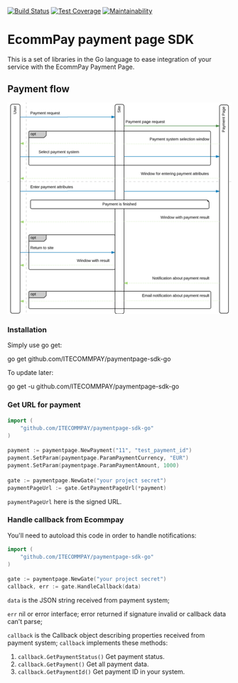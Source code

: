 [![Build Status](https://travis-ci.org/ITECOMMPAY/paymentpage-sdk-go.svg?branch=master)](https://travis-ci.org/ITECOMMPAY/paymentpage-sdk-go.svg)
[![Test Coverage](https://api.codeclimate.com/v1/badges/d2273c0e2df6cf669a21/test_coverage)](https://codeclimate.com/github/ITECOMMPAY/paymentpage-sdk-go/test_coverage)
[![Maintainability](https://api.codeclimate.com/v1/badges/d2273c0e2df6cf669a21/maintainability)](https://codeclimate.com/github/ITECOMMPAY/paymentpage-sdk-go/maintainability)

# EcommPay payment page SDK

This is a set of libraries in the Go language to ease integration of your service
with the EcommPay Payment Page.

## Payment flow

![Payment flow](https://raw.githubusercontent.com/ITECOMMPAY/paymentpage-sdk-go/master/flow.png)

### Installation

Simply use go get:

go get github.com/ITECOMMPAY/paymentpage-sdk-go

To update later:

go get -u github.com/ITECOMMPAY/paymentpage-sdk-go
### Get URL for payment

```go
import (
	"github.com/ITECOMMPAY/paymentpage-sdk-go"
)

payment := paymentpage.NewPayment("11", "test_payment_id")
payment.SetParam(paymentpage.ParamPaymentCurrency, "EUR")
payment.SetParam(paymentpage.ParamPaymentAmount, 1000)

gate := paymentpage.NewGate("your project secret")
paymentPageUrl := gate.GetPaymentPageUrl(*payment)
``` 

`paymentPageUrl` here is the signed URL.

### Handle callback from Ecommpay

You'll need to autoload this code in order to handle notifications:

```go
import (
	"github.com/ITECOMMPAY/paymentpage-sdk-go"
)

gate := paymentpage.NewGate("your project secret")
callback, err := gate.HandleCallback(data)
```

`data` is the JSON string received from payment system;

`err` nil or error interface; error returned if signature invalid or callback data can't parse;

`callback` is the Callback object describing properties received from payment system;
`callback` implements these methods: 
1. `callback.GetPaymentStatus()`
    Get payment status.
2. `callback.GetPayment()`
    Get all payment data.
3. `callback.GetPaymentId()`
    Get payment ID in your system.
